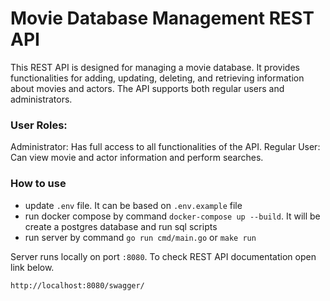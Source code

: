 # Movie Database Management REST API
This REST API is designed for managing a movie database. It provides functionalities for adding, updating, deleting, and retrieving information about movies and actors. The API supports both regular users and administrators.

### User Roles:
Administrator: Has full access to all functionalities of the API.
Regular User: Can view movie and actor information and perform searches.

### How to use
- update ```.env``` file. It can be based on ```.env.example``` file
- run docker compose by command ```docker-compose up --build```. It will be create a postgres database and run sql scripts
- run server by command ```go run cmd/main.go``` or ```make run```

Server runs locally on port ```:8080```. To check REST API documentation open link below.
```
http://localhost:8080/swagger/
```